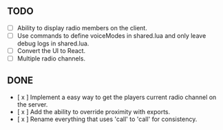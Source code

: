 ## TODO
- [ ] Ability to display radio members on the client.
- [ ] Use commands to define voiceModes in shared.lua and only leave debug logs in shared.lua.
- [ ] Convert the UI to React.
- [ ] Multiple radio channels.

## DONE
- [ x ] Implement a easy way to get the players current radio channel on the server.
- [ x ] Add the ability to override proximity with exports.
- [ x ] Rename everything that uses 'call' to 'call' for consistency.
